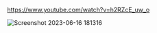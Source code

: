 https://www.youtube.com/watch?v=h2RZcE_uw_o

![Screenshot 2023-06-16 181316](https://github.com/the-rudra/real-estate/assets/109948873/7843aa84-9666-4167-88aa-19c0e9afb9dc)

